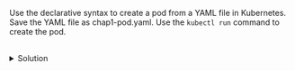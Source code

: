 Use the declarative syntax to create a pod from a YAML file in Kubernetes. Save the YAML file as chap1-pod.yaml. Use the `kubectl run` command to create the pod.

<br>
<details><summary>Solution</summary>
<br>

```bash
# use kubectl to create a dry run of a pod, output to YAML, and save it to the file 'chap1-pod.yaml' 
kubectl run pod --image nginx --dry-run=client -o yaml > chap1-pod.yaml
```{{exec}}

</details>